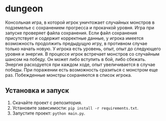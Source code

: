 # dungeon

Консольная игра, в которой игрок уничтожает случайных монстров в подземелье с сохранением прогресса и прокачкой уровня. 
Игра при запуске проверяет файла сохранения. Если файл сохранения присутствует и содержит корректные данные, у игрока имеется возможность продолжить предыдущую игру, в противном случае только начать новую. У игрока есть уровень, опыт, опыт до следующего уровня и энергия. В процессе игрок встречает монстров со случайным шансом на победу. Он может либо вступить в бой, либо сбежать. Энергия расходуется при каждом ходе, опыт увеличивается в случае победы. При поражении есть возможность сразиться с монстром еще раз. Побежденные монстры сохраняются в список игрока.

## Установка и запуск

1. Скачайте проект с репозитория.
2. Установите зависимости: `pip install -r requirements.txt`.
3. Запустите проект: `python main.py`.
